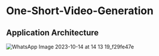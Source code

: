 # One-Short-Video-Generation 

## Application Architecture

![WhatsApp Image 2023-10-14 at 14 13 19_f29fe47e](https://github.com/Import-Prem/LLM-HACK-DISRUPT-final/assets/84090854/e8338b63-3adb-44a7-8b1d-c620f6eac048)

